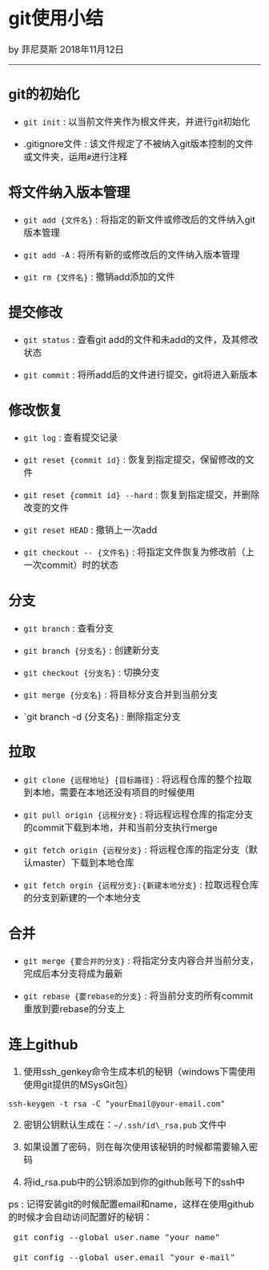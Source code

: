 <font size="4">

# git使用小结

by 菲尼莫斯 2018年11月12日

---

## git的初始化

* `git init` : 以当前文件夹作为根文件夹，并进行git初始化

* .gitignore文件 : 该文件规定了不被纳入git版本控制的文件或文件夹，运用`#`进行注释

## 将文件纳入版本管理

* `git add {文件名}` : 将指定的新文件或修改后的文件纳入git版本管理

* `git add -A` : 将所有新的或修改后的文件纳入版本管理

* `git rm {文件名}` : 撤销add添加的文件

## 提交修改

* `git status` : 查看git add的文件和未add的文件，及其修改状态

* `git commit` : 将所add后的文件进行提交，git将进入新版本

## 修改恢复

* `git log` : 查看提交记录

* `git reset {commit id}` : 恢复到指定提交，保留修改的文件

* `git reset {commit id} --hard` : 恢复到指定提交，并删除改变的文件

* `git reset HEAD` : 撤销上一次add

* `git checkout -- {文件名}` : 将指定文件恢复为修改前（上一次commit）时的状态

## 分支

* `git branch` : 查看分支

* `git branch {分支名}` : 创建新分支

* `git checkout {分支名}` : 切换分支

* `git merge {分支名}` : 将目标分支合并到当前分支

* `git branch -d {分支名} : 删除指定分支

## 拉取

* `git clone {远程地址} {目标路径}` : 将远程仓库的整个拉取到本地，需要在本地还没有项目的时候使用

* `git pull origin {远程分支}` : 将远程远程仓库的指定分支的commit下载到本地，并和当前分支执行merge

* `git fetch origin {远程分支}` : 将远程仓库的指定分支（默认master）下载到本地仓库

* `git fetch orgin {远程分支}:{新建本地分支}` : 拉取远程仓库的分支到新建的一个本地分支

## 合并

* `git merge {要合并的分支}` : 将指定分支内容合并当前分支，完成后本分支将成为最新

* `git rebase {要rebase的分支}` : 将当前分支的所有commit重放到要rebase的分支上

## 连上github

1. 使用ssh_genkey命令生成本机的秘钥（windows下需使用使用git提供的MSysGit包）

`ssh-keygen -t rsa -C "yourEmail@your-email.com"`

2. 密钥公钥默认生成在：`~/.ssh/id\_rsa.pub` 文件中

3. 如果设置了密码，则在每次使用该秘钥的时候都需要输入密码

4. 将id_rsa.pub中的公钥添加到你的github账号下的ssh中

ps : 记得安装git的时候配置email和name，这样在使用github的时候才会自动访问配置好的秘钥：

```
 git config --global user.name "your name"

 git config --global user.email "your e-mail"
```

</font>
